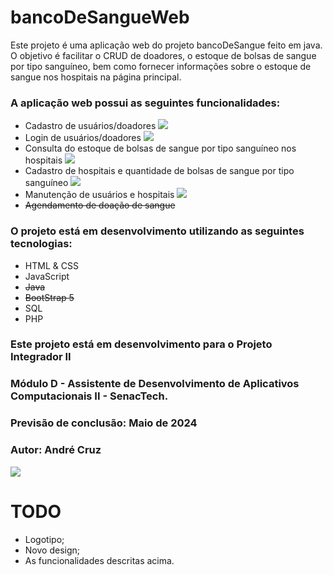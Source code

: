 # bancoDeSangueWeb

Este projeto é uma aplicação web do projeto bancoDeSangue feito em java. <br>
O objetivo é facilitar o CRUD de doadores, o estoque de bolsas de sangue por tipo sanguíneo, bem como fornecer informações sobre o estoque de sangue nos hospitais na página principal.


<h3>A aplicação web possui as seguintes funcionalidades:</h3>

- Cadastro de usuários/doadores ![](https://progress-bar.dev/0/)
- Login de usuários/doadores ![](https://progress-bar.dev/1/)
- Consulta do estoque de bolsas de sangue por tipo sanguíneo nos hospitais ![](https://progress-bar.dev/1/)
- Cadastro de hospitais e quantidade de bolsas de sangue por tipo sanguíneo ![](https://progress-bar.dev/0/)
- Manutenção de usuários e hospitais ![](https://progress-bar.dev/0/)
- ~~Agendamento de doação de sangue~~

<h3>O projeto está em desenvolvimento utilizando as seguintes tecnologias:</h3>

- HTML & CSS
- JavaScript
- ~~Java~~
- ~~BootStrap 5~~
- SQL
- PHP

<h3> Este projeto está em desenvolvimento para o Projeto Integrador II </h3>
<h3> Módulo D - Assistente de Desenvolvimento de Aplicativos Computacionais II - SenacTech. </h3>
<h3> Previsão de conclusão: Maio de 2024 </h3>
<h3> Autor: André Cruz</h3>

![](https://progress-bar.dev/5/?title=Overal%20Progress)
<br>

# TODO
- Logotipo;
- Novo design;
- As funcionalidades descritas acima.
